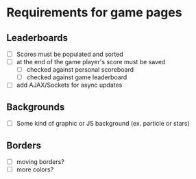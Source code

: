 # Requirements for game pages

## Leaderboards
- [ ] Scores must be populated and sorted
- [ ] at the end of the game player's score must be saved
  - [ ] checked against personal scoreboard
  - [ ] checked against game leaderboard
- [ ] add AJAX/Sockets for async updates

## Backgrounds
- [ ] Some kind of graphic or JS background (ex. particle or stars)

## Borders
- [ ] moving borders?
- [ ] more colors?